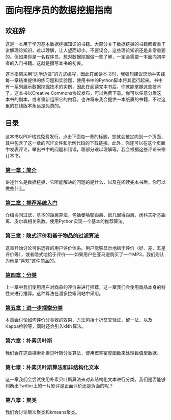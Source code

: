 面向程序员的数据挖掘指南
========================

欢迎辞
------

这是一本用于学习基本数据挖掘知识的书籍。大部分关于数据挖掘的书籍都着重于讲解理论知识，难以理解，让人望而却步。不要误会，这些理论知识还是非常重要的。但如果你是一名程序员，想对数据挖掘做一些了解，一定会需要一本面向初学者的入门书籍。这就是撰写本书的初衷。

这本指南采用“边学边做”的方式编写，因此在阅读本书时，我强烈建议您动手实践每一章结束提供的练习题和实验题，使用书中的Python脚本将其运行起来。书中有一系列展示数据挖掘技术的实例，因此在阅读完本书后，你就能掌握这些技术了。这本书以Creative Commons协议发布，可以免费下载。你可以任意分发这本书的副本，或者重新组织它的内容。也许将来我会提供一本纸质的书籍，不过这里的在线版本永远是免费的。

目录
----

这本书以PDF格式免费发行，点击下面每一章的标题，您就会被定向到一个页面，其中包含了这一章的PDF文件和示例代码的下载链接。此外，你还可以在这个页面中发表评论，举出书中的问题和错误，哪部分难以理解等。我会根据这些评论来修订本书。

### [第一章：简介](chapter-1.md)

讲述什么是数据挖掘，它所能解决的问题的是什么，以及在阅读完本书后，你可以做些什么。

### [第二章：推荐系统入门](chapter-2.md)

介绍协同过滤，基本的距离算法，包括曼哈顿距离、欧几里得距离、闵科夫斯基距离、皮尔森相关系数。使用Python实现一个基本的推荐算法。

### [第三章：隐式评价和基于物品的过滤算法](chapter-3.md)

这章开始讨论可供选择的用户评价体系。用户能够显示地給于评价（好、差、五星评价等），或者隐式地給于评价——如果用户在亚马逊购买了一个MP3，我们则认为他是“喜欢”这件商品的。

### [第四章：分类](chapter-4.md)

上一章中我们使用用户对商品的评价来进行推荐，这一章我们会使用商品本身的特性来进行推荐。这种算法在潘多拉等网站中采用。

### [第五章：进一步探索分类](chapter-5.md)

本章会讨论如何评价分类器的效果，方法包括十折交叉验证、留一法、以及Kappa检验等，同时还会引入kNN算法。

### 第六章：朴素贝叶斯

我们会在这章探索朴素贝叶斯分类算法，使用概率密度函数来处理数值型数据。

### 第七章：朴素贝叶斯算法和非结构化文本

这一章我们会尝试使用朴素贝叶斯算法来对非结构化文本进行分类。我们是否能够判断出Twitter上的一片影评是正面评价还是负面的呢？

### 第八章：聚类

我们会讨论层次聚类和kmeans聚类。
